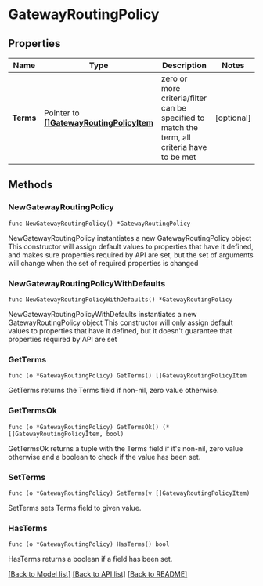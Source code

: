 # GatewayRoutingPolicy

## Properties

Name | Type | Description | Notes
------------ | ------------- | ------------- | -------------
**Terms** | Pointer to [**[]GatewayRoutingPolicyItem**](GatewayRoutingPolicyItem.md) | zero or more criteria/filter can be specified to match the term, all criteria have to be met | [optional] 

## Methods

### NewGatewayRoutingPolicy

`func NewGatewayRoutingPolicy() *GatewayRoutingPolicy`

NewGatewayRoutingPolicy instantiates a new GatewayRoutingPolicy object
This constructor will assign default values to properties that have it defined,
and makes sure properties required by API are set, but the set of arguments
will change when the set of required properties is changed

### NewGatewayRoutingPolicyWithDefaults

`func NewGatewayRoutingPolicyWithDefaults() *GatewayRoutingPolicy`

NewGatewayRoutingPolicyWithDefaults instantiates a new GatewayRoutingPolicy object
This constructor will only assign default values to properties that have it defined,
but it doesn't guarantee that properties required by API are set

### GetTerms

`func (o *GatewayRoutingPolicy) GetTerms() []GatewayRoutingPolicyItem`

GetTerms returns the Terms field if non-nil, zero value otherwise.

### GetTermsOk

`func (o *GatewayRoutingPolicy) GetTermsOk() (*[]GatewayRoutingPolicyItem, bool)`

GetTermsOk returns a tuple with the Terms field if it's non-nil, zero value otherwise
and a boolean to check if the value has been set.

### SetTerms

`func (o *GatewayRoutingPolicy) SetTerms(v []GatewayRoutingPolicyItem)`

SetTerms sets Terms field to given value.

### HasTerms

`func (o *GatewayRoutingPolicy) HasTerms() bool`

HasTerms returns a boolean if a field has been set.


[[Back to Model list]](../README.md#documentation-for-models) [[Back to API list]](../README.md#documentation-for-api-endpoints) [[Back to README]](../README.md)



